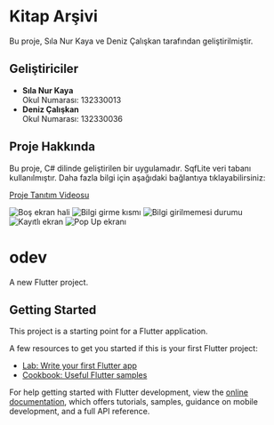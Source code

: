 # Kitap Arşivi

Bu proje, Sıla Nur Kaya ve Deniz Çalışkan tarafından geliştirilmiştir.

## Geliştiriciler

- **Sıla Nur Kaya**  
  Okul Numarası: 132330013  
- **Deniz Çalışkan**  
  Okul Numarası: 132330036  

## Proje Hakkında

Bu proje, C# dilinde geliştirilen bir uygulamadır. SqfLite veri tabanı kullanılmıştır. Daha fazla bilgi için aşağıdaki bağlantıya tıklayabilirsiniz:

[Proje Tanıtım Videosu](https://youtu.be/2CIC4OisHEE)

![Boş ekran hali](Screenshots/BilgiEkrani.png)
![Bilgi girme kısmı](Screenshots/BilgisizEkran.png)
![Bilgi girilmemesi durumu](Screenshots/BosEkran.png)
![Kayıtlı ekran](Screenshots/KayitliEkran.png)
![Pop Up ekranı](Screenshots/PopUpEkran.png)


# odev

A new Flutter project.

## Getting Started

This project is a starting point for a Flutter application.

A few resources to get you started if this is your first Flutter project:

- [Lab: Write your first Flutter app](https://docs.flutter.dev/get-started/codelab)
- [Cookbook: Useful Flutter samples](https://docs.flutter.dev/cookbook)

For help getting started with Flutter development, view the
[online documentation](https://docs.flutter.dev/), which offers tutorials,
samples, guidance on mobile development, and a full API reference.



